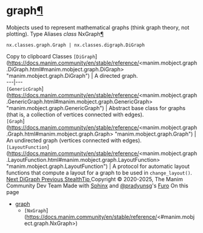 # graph[¶](https://docs.manim.community/en/stable/reference/<#module-manim.mobject.graph> "Link to this heading")
Mobjects used to represent mathematical graphs (think graph theory, not plotting).
Type Aliases
_class_ NxGraph[¶](https://docs.manim.community/en/stable/reference/<#manim.mobject.graph.NxGraph> "Link to this definition")
    
```
nx.classes.graph.Graph | nx.classes.digraph.DiGraph

```
Copy to clipboard
Classes
`[DiGraph`](https://docs.manim.community/en/stable/reference/<manim.mobject.graph.DiGraph.html#manim.mobject.graph.DiGraph> "manim.mobject.graph.DiGraph") | A directed graph.  
---|---  
`[GenericGraph`](https://docs.manim.community/en/stable/reference/<manim.mobject.graph.GenericGraph.html#manim.mobject.graph.GenericGraph> "manim.mobject.graph.GenericGraph") | Abstract base class for graphs (that is, a collection of vertices connected with edges).  
`[Graph`](https://docs.manim.community/en/stable/reference/<manim.mobject.graph.Graph.html#manim.mobject.graph.Graph> "manim.mobject.graph.Graph") | An undirected graph (vertices connected with edges).  
`[LayoutFunction`](https://docs.manim.community/en/stable/reference/<manim.mobject.graph.LayoutFunction.html#manim.mobject.graph.LayoutFunction> "manim.mobject.graph.LayoutFunction") | A protocol for automatic layout functions that compute a layout for a graph to be used in `change_layout()`.  
[ Next DiGraph ](https://docs.manim.community/en/stable/reference/<manim.mobject.graph.DiGraph.html>) [ Previous StealthTip ](https://docs.manim.community/en/stable/reference/<manim.mobject.geometry.tips.StealthTip.html>)
Copyright © 2020-2025, The Manim Community Dev Team 
Made with [Sphinx](https://docs.manim.community/en/stable/reference/<https:/www.sphinx-doc.org/>) and [@pradyunsg](https://docs.manim.community/en/stable/reference/<https:/pradyunsg.me>)'s [Furo](https://docs.manim.community/en/stable/reference/<https:/github.com/pradyunsg/furo>)
On this page 
  * [graph](https://docs.manim.community/en/stable/reference/<#>)
    * `[NxGraph`](https://docs.manim.community/en/stable/reference/<#manim.mobject.graph.NxGraph>)


